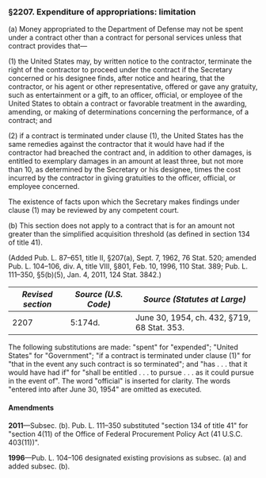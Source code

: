 ### §2207. Expenditure of appropriations: limitation ###

(a) Money appropriated to the Department of Defense may not be spent under a contract other than a contract for personal services unless that contract provides that—

(1) the United States may, by written notice to the contractor, terminate the right of the contractor to proceed under the contract if the Secretary concerned or his designee finds, after notice and hearing, that the contractor, or his agent or other representative, offered or gave any gratuity, such as entertainment or a gift, to an officer, official, or employee of the United States to obtain a contract or favorable treatment in the awarding, amending, or making of determinations concerning the performance, of a contract; and

(2) if a contract is terminated under clause (1), the United States has the same remedies against the contractor that it would have had if the contractor had breached the contract and, in addition to other damages, is entitled to exemplary damages in an amount at least three, but not more than 10, as determined by the Secretary or his designee, times the cost incurred by the contractor in giving gratuities to the officer, official, or employee concerned.

The existence of facts upon which the Secretary makes findings under clause (1) may be reviewed by any competent court.

(b) This section does not apply to a contract that is for an amount not greater than the simplified acquisition threshold (as defined in section 134 of title 41).

(Added Pub. L. 87–651, title II, §207(a), Sept. 7, 1962, 76 Stat. 520; amended Pub. L. 104–106, div. A, title VIII, §801, Feb. 10, 1996, 110 Stat. 389; Pub. L. 111–350, §5(b)(5), Jan. 4, 2011, 124 Stat. 3842.)

|*Revised section*|*Source (U.S. Code)*|       *Source (Statutes at Large)*        |
|-----------------|--------------------|-------------------------------------------|
|      2207       |      5:174d.       |June 30, 1954, ch. 432, §719, 68 Stat. 353.|

The following substitutions are made: "spent" for "expended"; "United States" for "Government"; "if a contract is terminated under clause (1)" for "that in the event any such contract is so terminated"; and "has . . . that it would have had if" for "shall be entitled . . . to pursue . . . as it could pursue in the event of". The word "official" is inserted for clarity. The words "entered into after June 30, 1954" are omitted as executed.

#### Amendments ####

**2011**—Subsec. (b). Pub. L. 111–350 substituted "section 134 of title 41" for "section 4(11) of the Office of Federal Procurement Policy Act (41 U.S.C. 403(11))".

**1996**—Pub. L. 104–106 designated existing provisions as subsec. (a) and added subsec. (b).
